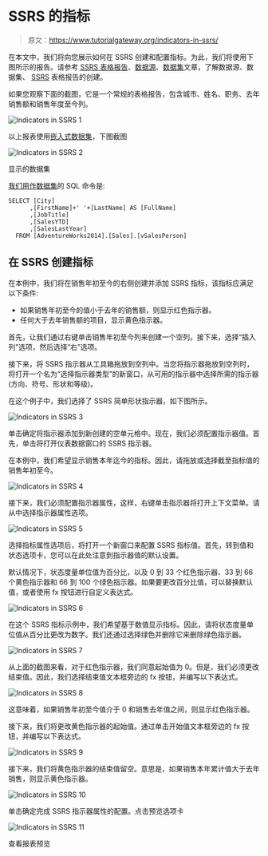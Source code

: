 # SSRS 的指标

> 原文：<https://www.tutorialgateway.org/indicators-in-ssrs/>

在本文中，我们将向您展示如何在 SSRS 创建和配置指标。为此，我们将使用下图所示的报告。请参考 [SSRS 表格报告](https://www.tutorialgateway.org/ssrs-table-report/)、[数据源](https://www.tutorialgateway.org/ssrs-shared-data-source/)、[数据集](https://www.tutorialgateway.org/shared-dataset-in-ssrs/)文章，了解数据源、数据集、 [SSRS](https://www.tutorialgateway.org/ssrs/) 表格报告的创建。

如果您观察下面的截图，它是一个常规的表格报告，包含城市、姓名、职务、去年销售额和销售年度至今列。

![Indicators in SSRS 1](img/bdeb43c52b2feef57cbbea23c5f18463.png)

以上报表使用[嵌入式数据集](https://www.tutorialgateway.org/embedded-dataset-in-ssrs/)，下图截图

![Indicators in SSRS 2](img/3b2b736e9fe5a5a3100555d9d474a2df.png)

显示的数据集

[我们用作](https://www.tutorialgateway.org/sql/)[数据集](https://www.tutorialgateway.org/embedded-dataset-in-ssrs/)的 SQL 命令是:

```
SELECT [City]
      ,[FirstName]+' '+[LastName] AS [FullName]
      ,[JobTitle]
      ,[SalesYTD]
      ,[SalesLastYear]
  FROM [AdventureWorks2014].[Sales].[vSalesPerson]
```

## 在 SSRS 创建指标

在本例中，我们将在销售年初至今的右侧创建并添加 SSRS 指标，该指标应满足以下条件:

*   如果销售年初至今的值小于去年的销售额，则显示红色指示器。
*   任何大于去年销售额的项目，显示黄色指示器。

首先，让我们通过右键单击销售年初至今列来创建一个空列。接下来，选择“插入列”选项，然后选择“右”选项。

接下来，将 SSRS 指示器从工具箱拖放到空列中。当您将指示器拖放到空列时，将打开一个名为“选择指示器类型”的新窗口，从可用的指示器中选择所需的指示器(方向、符号、形状和等级)。

在这个例子中，我们选择了 SSRS 简单形状指示器，如下图所示。

![Indicators in SSRS 3](img/2cc4d79ef3c6199cf4416d313dffd73e.png)

单击确定将指示器添加到新创建的空单元格中。现在，我们必须配置指示器值。首先，单击将打开仪表数据窗口的 SSRS 指示器。

在本例中，我们希望显示销售本年迄今的指标。因此，请拖放或选择截至指标值的销售年初至今。

![Indicators in SSRS 4](img/e0bad02112ecb6d0ba7e1b709dd9f200.png)

接下来，我们必须配置指示器属性，这样，右键单击指示器将打开上下文菜单。请从中选择指示器属性选项。

![Indicators in SSRS 5](img/04626a303010e77a987db0f53c003f0c.png)

选择指标属性选项后，将打开一个新窗口来配置 SSRS 指标值。首先，转到值和状态选项卡，您可以在此处注意到指示器值的默认设置。

默认情况下，状态度量单位值为百分比，以及 0 到 33 个红色指示器、33 到 66 个黄色指示器和 66 到 100 个绿色指示器。如果要更改百分比值，可以替换默认值，或者使用 fx 按钮进行自定义表达式。

![Indicators in SSRS 6](img/bc6c4a15a3c8a779fc6b038464b204ec.png)

在这个 SSRS 指标示例中，我们希望基于数值显示指标。因此，请将状态度量单位值从百分比更改为数字。我们还通过选择绿色并删除它来删除绿色指示器。

![Indicators in SSRS 7](img/b7c32db1afb4604c62d79bf815b6730c.png)

从上面的截图来看，对于红色指示器，我们同意起始值为 0。但是，我们必须更改结束值。因此，我们选择结束值文本框旁边的 fx 按钮，并编写以下表达式。

![Indicators in SSRS 8](img/4a638d898bd715c1c08f9407accbfa6c.png)

这意味着，如果销售年初至今值介于 0 和销售去年值之间，则显示红色指示器。

接下来，我们将更改黄色指示器的起始值。通过单击开始值文本框旁边的 fx 按钮，并编写以下表达式。

![Indicators in SSRS 9](img/92b25e03702d2f90db11f05db4fa892f.png)

接下来，我们将黄色指示器的结束值留空。意思是，如果销售本年累计值大于去年销售，则显示黄色指示器。

![Indicators in SSRS 10](img/95edc6747c30a7b814aa535eb4467338.png)

单击确定完成 SSRS 指示器属性的配置。点击预览选项卡

![Indicators in SSRS 11](img/d66a88c506ed6f8bb20e9e269e49e942.png)

查看报表预览